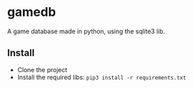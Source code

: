 # gamedb

A game database made in python, using the sqlite3 lib.

## Install

* Clone the project
* Install the required libs: `pip3 install -r requirements.txt`


